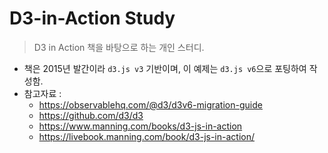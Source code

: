 
# D3-in-Action Study

> D3 in Action 책을 바탕으로 하는 개인 스터디.

 * 책은 2015년 발간이라 `d3.js v3` 기반이며, 이 예제는 `d3.js v6`으로 포팅하여 작성함.
 * 참고자료 : 
   * https://observablehq.com/@d3/d3v6-migration-guide
   * https://github.com/d3/d3
   * https://www.manning.com/books/d3-js-in-action
   * https://livebook.manning.com/book/d3-js-in-action/